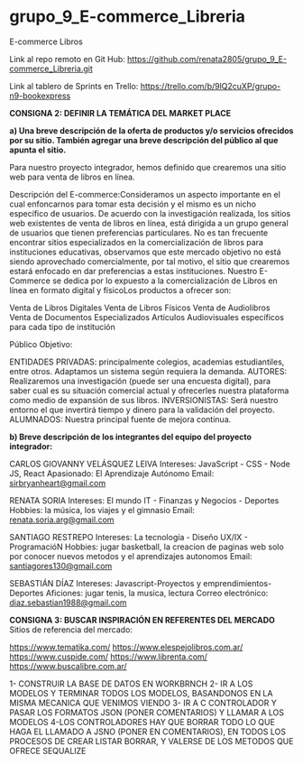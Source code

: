 # grupo_9_E-commerce_Libreria
E-commerce Libros

Link al repo remoto en Git Hub:
https://github.com/renata2805/grupo_9_E-commerce_Libreria.git

Link al tablero de Sprints en Trello:
https://trello.com/b/9lQ2cuXP/grupo-n9-bookexpress

**CONSIGNA 2: DEFINIR LA TEMÁTICA DEL MARKET PLACE**

**a) Una breve descripción de la oferta de productos y/o servicios ofrecidos por su sitio. También agregar una breve descripción del público al que apunta el sitio.**

Para nuestro proyecto integrador, hemos definido que crearemos una sitio web para venta de libros en línea.

Descripción del E-commerce:Consideramos un aspecto importante en el cual enfoncarnos para tomar esta decisión y el mismo es un nicho específico de usuarios. 
De acuerdo con la investigación realizada, los sitios web existentes de venta de libros en línea, está dirigida a un grupo general de usuarios que tienen 
preferencias particulares.  No es tan frecuente encontrar sitios especializados en la comercialización de libros para instituciones educativas, observamos 
que este mercado objetivo no está siendo aprovechado comercialmente, por tal motivo, el sitio que crearemos estará enfocado en dar preferencias a estas 
instituciones. Nuestro E-Commerce se dedica por lo expuesto a la comercialización de Libros en línea en formato digital y físicoLos productos a ofrecer son:

Venta de Libros Digitales
Venta de Libros Físicos
Venta de Audiolibros
Venta de Documentos Especializados
Artículos Audiovisuales específicos para cada tipo de institución

Público Objetivo:

ENTIDADES PRIVADAS: principalmente colegios, academias estudiantiles, entre otros. Adaptamos un sistema según requiera la demanda.
AUTORES: Realizaremos una investigación (puede ser una encuesta digital), para saber cual es su situación comercial actual y 
ofrecerles nuestra plataforma como medio de expansión de sus libros.
INVERSIONISTAS: Será nuestro entorno el que invertirá tiempo y dinero para la validación del proyecto.
ALUMNADOS: Nuestra principal fuente de mejora continua.

**b) Breve descripción de los integrantes del equipo del proyecto integrador:**

CARLOS GIOVANNY VELÁSQUEZ LEIVA
Intereses: JavaScript - CSS - Node JS, React
Apasionado: El Aprendizaje Autónomo
Email: sirbryanheart@gmail.com

RENATA SORIA
Intereses: El mundo IT - Finanzas y Negocios - Deportes
Hobbies: la música, los viajes y el gimnasio
Email: renata.soria.arg@gmail.com

SANTIAGO RESTREPO
Intereses: La tecnología - Diseño UX/IX - ProgramacióN
Hobbies: jugar basketball, la creacion de paginas web solo por conocer nuevos metodos y el aprendizajes autonomos
Email: santiagores130@gmail.com

SEBASTIÁN DÍAZ
Intereses: Javascript-Proyectos y emprendimientos-Deportes
Aficiones: jugar tenis, la musica, lectura
Correo electrónico: diaz.sebastian1988@gmail.com

**CONSIGNA 3: BUSCAR INSPIRACIÓN EN REFERENTES DEL MERCADO**
Sitios de referencia del mercado:

 https://www.tematika.com/
 https://www.elespejolibros.com.ar/
 https://www.cuspide.com/
 https://www.librenta.com/
 https://www.buscalibre.com.ar/
 




1- CONSTRUIR LA BASE DE DATOS EN WORKBRNCH
2- IR A LOS MODELOS Y TERMINAR TODOS LOS MODELOS, BASANDONOS EN LA MISMA MECANICA QUE VENIMOS VIENDO
3- IR A C CONTROLADOR Y PASAR LOS FORMATOS JSON (PONER COMENTARIOS) Y LLAMAR A LOS MODELOS
4-LOS CONTROLADORES HAY QUE BORRAR TODO LO QUE HAGA EL LLAMADO A JSNO (PONER EN COMENTARIOS), 
EN TODOS LOS PROCESOS DE CREAR LISTAR BORRAR, Y VALERSE DE LOS METODOS QUE OFRECE SEQUALIZE